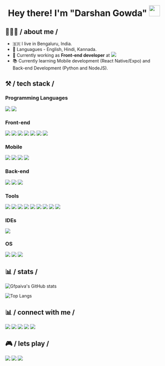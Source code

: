 <h1 align="center">Hey there! I'm "Darshan Gowda" <img src="https://media.giphy.com/media/hvRJCLFzcasrR4ia7z/giphy.gif" width="35"></h1>

## 👨🏻‍💻 / about me /

- 🇧🇷 I live in Bengaluru, India.
- 💬 Languagues - English, Hindi, Kannada.
- 🏢 Currently working as **Front-end developer** at <a href="https://picpay.com/" target="_blank"><img src="https://img.shields.io/badge/-PicPay-05122A?style=flat&logo=picpay" /></a>
- 📚 Currently learning Mobile development (React Native/Expo) and Back-end Development (Python and NodeJS).

## ⚒️ / tech stack /

### Programming Languages
<img src="https://img.shields.io/badge/-JavaScript-05122A?style=flat&logo=javascript" /> <img src="https://img.shields.io/badge/-TypeScript-05122A?style=flat&logo=typescript" />

### Front-end
<img src="https://img.shields.io/badge/-HTML-05122A?style=flat&logo=html5" /> <img src="https://img.shields.io/badge/-CSS-05122A?style=flat&logo=css3" /> <img src="https://img.shields.io/badge/-Sass-05122A?style=flat&logo=sass" /> <img src="https://img.shields.io/badge/-React-05122A?style=flat&logo=react" /> <img src="https://img.shields.io/badge/-NextJS-05122A?style=flat&logo=next.js" /> <img src="https://img.shields.io/badge/-Storybook-05122A?style=flat&logo=storybook" /> <img src="https://img.shields.io/badge/-Testing_Library-05122A?style=flat&logo=TestingLibrary" />

### Mobile
<img src="https://img.shields.io/badge/-Dart-05122A?style=flat&logo=dart" /> <img src="https://img.shields.io/badge/-Flutter-05122A?style=flat&logo=flutter" /> <img src="https://img.shields.io/badge/-React_Native-05122A?style=flat&logo=react" /> <img src="https://img.shields.io/badge/-Expo-05122A?style=flat&logo=expo" />

### Back-end
<img src="https://img.shields.io/badge/-NodeJS-05122A?style=flat&logo=node.js" /> <img src="https://img.shields.io/badge/-ExpressJS-05122A?style=flat&logo=express" /> <img src="https://img.shields.io/badge/-FastAPI-05122A?style=flat&logo=fastapi" />

### Tools
<img src="https://img.shields.io/badge/-Git-05122A?style=flat&logo=git" /> <img src="https://img.shields.io/badge/-ESLint-05122A?style=flat&logo=eslint" /> <img src="https://img.shields.io/badge/-Prettier-05122A?style=flat&logo=prettier" /> <img src="https://img.shields.io/badge/-Docker-05122A?style=flat&logo=docker" /> <img src="https://img.shields.io/badge/-Firebase-05122A?style=flat&logo=firebase" /> <img src="https://img.shields.io/badge/-Cypress-05122A?style=flat&logo=cypress" /> <img src="https://img.shields.io/badge/-Jest-05122A?style=flat&logo=jest" /> <img src="https://img.shields.io/badge/-NX-05122A?style=flat&logo=nx" /> <img src="https://img.shields.io/badge/-New_Relic-05122A?style=flat&logo=newrelic" />

### IDEs
<img src="https://img.shields.io/badge/-VS_Code-05122A?style=flat&logo=visualstudiocode" />

### OS
<img src="https://img.shields.io/badge/-macOS-05122A?style=flat&logo=apple" /> <img src="https://img.shields.io/badge/-Ubuntu-05122A?style=flat&logo=ubuntu" /> <img src="https://img.shields.io/badge/-Windows-05122A?style=flat&logo=windows" />


## 📊 / stats /

![Gfpaiva's GitHub stats](https://github-readme-stats.vercel.app/api?username=gfpaiva&count_private=true&show_icons=true&theme=dracula&hide=contribs)

![Top Langs](https://github-readme-stats.vercel.app/api/top-langs/?username=gfpaiva&layout=compact&theme=dracula)

## 📊 / connect with me /

<a href="https://guilherme.dev/resume.pdf" target="_blank"><img src="https://img.shields.io/badge/-My_Resume-05122A?style=flat&logo=readme" /></a>
<a href="https://guilherme.dev/" target="_blank"><img src="https://img.shields.io/badge/-https://guilherme.dev/-05122A?style=flat&logo=googlechrome" /></a>
<a href="mailto:gf.paiva@yahoo.com.br" target="_blank"><img src="https://img.shields.io/badge/-gf.paiva@yahoo.com.br-05122A?style=flat&logo=mail.ru" /></a>
<a href="https://www.linkedin.com/in/gfpaiva/" target="_blank"><img src="https://img.shields.io/badge/-gfpaiva-05122A?style=flat&logo=linkedin" /></a>
<a href="https://www.instagram.com/gf.paiva/" target="_blank"><img src="https://img.shields.io/badge/-gf.paiva-05122A?style=flat&logo=instagram" /></a>

## 🎮 / lets play /

<a href="https://steamcommunity.com/id/gfpaiva/" target="_blank"><img src="https://img.shields.io/badge/-gfpaiva-05122A?style=flat&logo=steam" /></a>
<a href="https://account.xbox.com/pt-br/profile?gamertag=gfx6974" target="_blank"><img src="https://img.shields.io/badge/-gfx6974-05122A?style=flat&logo=xbox" /></a>
<img src="https://img.shields.io/badge/-suicidalll%231535-05122A?style=flat&logo=battle.net" />


